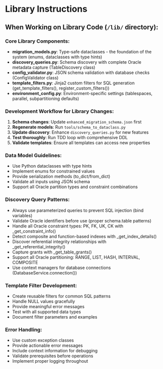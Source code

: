 # Library Instructions

## When Working on Library Code (`/lib/` directory):

### Core Library Components:
- **migration_models.py**: Type-safe dataclasses - the foundation of the system (enums, dataclasses with type hints)
- **discovery_queries.py**: Schema discovery with complete Oracle metadata capture (TableDiscovery class)
- **config_validator.py**: JSON schema validation with database checks (ConfigValidator class)
- **template_filters.py**: Jinja2 custom filters for SQL generation (get_template_filters(), register_custom_filters())
- **environment_config.py**: Environment-specific settings (tablespaces, parallel, subpartitioning defaults)

### Development Workflow for Library Changes:
1. **Schema changes**: Update `enhanced_migration_schema.json` first
2. **Regenerate models**: Run `tools/schema_to_dataclass.py`
3. **Update discovery**: Enhance `discovery_queries.py` for new features
4. **Test thoroughly**: Run TDD loop with comprehensive DDL
5. **Validate templates**: Ensure all templates can access new properties

### Data Model Guidelines:
- Use Python dataclasses with type hints
- Implement enums for constrained values
- Provide serialization methods (to_dict/from_dict)
- Validate all inputs using JSON schema
- Support all Oracle partition types and constraint combinations

### Discovery Query Patterns:
- Always use parameterized queries to prevent SQL injection (bind variables)
- Validate Oracle identifiers before use (proper schema.table patterns)
- Handle all Oracle constraint types: PK, FK, UK, CK with _get_constraint_info()
- Detect composite and function-based indexes with _get_index_details()
- Discover referential integrity relationships with _get_referential_integrity()
- Capture grants with _get_table_grants()
- Support all Oracle partitioning: RANGE, LIST, HASH, INTERVAL, COMPOSITE
- Use context managers for database connections (DatabaseService.connection())

### Template Filter Development:
- Create reusable filters for common SQL patterns
- Handle NULL values gracefully
- Provide meaningful error messages
- Test with all supported data types
- Document filter parameters and examples

### Error Handling:
- Use custom exception classes
- Provide actionable error messages
- Include context information for debugging
- Validate prerequisites before operations
- Implement proper logging throughout